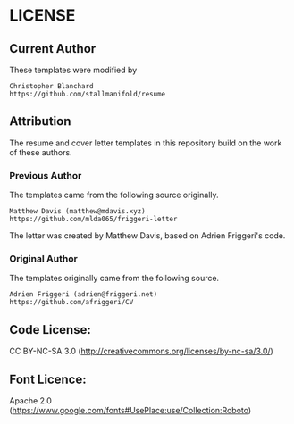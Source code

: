 # LICENSE
## Current Author
These templates were modified by
```
Christopher Blanchard
https://github.com/stallmanifold/resume
```

## Attribution
The resume and cover letter templates in this repository build on the work of these authors.

### Previous Author
The templates came from the following source originally.
```
Matthew Davis (matthew@mdavis.xyz)
https://github.com/mlda065/friggeri-letter
```
The letter was created by Matthew Davis, based on Adrien Friggeri's code.

### Original Author
The templates originally came from the following source.
```
Adrien Friggeri (adrien@friggeri.net)
https://github.com/afriggeri/CV
```

## Code License:
CC BY-NC-SA 3.0 (http://creativecommons.org/licenses/by-nc-sa/3.0/)

## Font Licence:
Apache 2.0 (https://www.google.com/fonts#UsePlace:use/Collection:Roboto)

